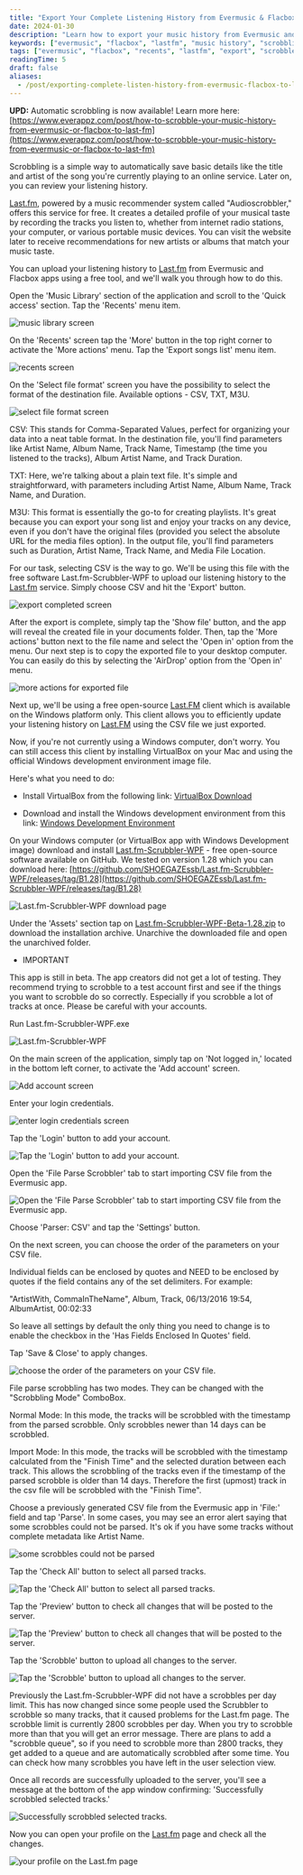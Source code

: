 ```yaml
---
title: "Export Your Complete Listening History from Evermusic & Flacbox to Last.fm"
date: 2024-01-30
description: "Learn how to export your music history from Evermusic and Flacbox and upload it to Last.fm using CSV files and the Last.fm Scrubbler tool for Windows."
keywords: ["evermusic", "flacbox", "lastfm", "music history", "scrobbling", "export tracks", "csv", "scrubbler"]
tags: ["evermusic", "flacbox", "recents", "lastfm", "export", "scrobbler"]
readingTime: 5
draft: false
aliases:
  - /post/exporting-complete-listen-history-from-evermusic-flacbox-to-last-fm/
---
```


**UPD:** Automatic scrobbling is now available! Learn more here: [https://www.everappz.com/post/how-to-scrobble-your-music-history-from-evermusic-or-flacbox-to-last-fm](https://www.everappz.com/post/how-to-scrobble-your-music-history-from-evermusic-or-flacbox-to-last-fm)

Scrobbling is a simple way to automatically save basic details like the title and artist of the song you're currently playing to an online service. Later on, you can review your listening history.

[Last.fm](https://www.last.fm/home), powered by a music recommender system called "Audioscrobbler," offers this service for free. It creates a detailed profile of your musical taste by recording the tracks you listen to, whether from internet radio stations, your computer, or various portable music devices. You can visit the website later to receive recommendations for new artists or albums that match your music taste.

You can upload your listening history to [Last.fm](http://Last.fm) from Evermusic and Flacbox apps using a free tool, and we'll walk you through how to do this.

Open the 'Music Library' section of the application and scroll to the 'Quick access' section. Tap the 'Recents' menu item.

![music library screen](21260c_515ff6fa1fa447d29da56f0998302e4e~mv2.png)

On the 'Recents' screen tap the 'More' button in the top right corner to activate the 'More actions' menu. Tap the 'Export songs list' menu item.

![recents screen](21260c_762ce17498ed43d2a4402ef0d1fd250b~mv2.png)

On the 'Select file format' screen you have the possibility to select the format of the destination file. Available options - CSV, TXT, M3U.

![select file format screen](21260c_589bfdb833c24877a1c8e3f13d6830fa~mv2.png)

CSV: This stands for Comma-Separated Values, perfect for organizing your data into a neat table format. In the destination file, you'll find parameters like Artist Name, Album Name, Track Name, Timestamp (the time you listened to the tracks), Album Artist Name, and Track Duration.

TXT: Here, we're talking about a plain text file. It's simple and straightforward, with parameters including Artist Name, Album Name, Track Name, and Duration.

M3U: This format is essentially the go-to for creating playlists. It's great because you can export your song list and enjoy your tracks on any device, even if you don't have the original files (provided you select the absolute URL for the media files option). In the output file, you'll find parameters such as Duration, Artist Name, Track Name, and Media File Location.

For our task, selecting CSV is the way to go. We'll be using this file with the free software Last.fm-Scrubbler-WPF to upload our listening history to the [Last.fm](http://Last.fm) service. Simply choose CSV and hit the 'Export' button.

![export completed screen](21260c_fb3fcd41b94b468c955283c9e64a5ccd~mv2.png)

After the export is complete, simply tap the 'Show file' button, and the app will reveal the created file in your documents folder. Then, tap the 'More actions' button next to the file name and select the 'Open in' option from the menu. Our next step is to copy the exported file to your desktop computer. You can easily do this by selecting the 'AirDrop' option from the 'Open in' menu.

![more actions for exported file](21260c_f536f740deec4cefbcd90fa5c2c3a492~mv2.png)

Next up, we'll be using a free open-source [Last.FM](http://Last.FM) client which is available on the Windows platform only. This client allows you to efficiently update your listening history on [Last.FM](http://Last.FM) using the CSV file we just exported.

Now, if you're not currently using a Windows computer, don't worry. You can still access this client by installing VirtualBox on your Mac and using the official Windows development environment image file.

Here's what you need to do:

- Install VirtualBox from the following link: [VirtualBox Download](https://www.virtualbox.org/wiki/Downloads)

- Download and install the Windows development environment from this link: [Windows Development Environment](https://developer.microsoft.com/en-us/windows/downloads/virtual-machines/)

On your Windows computer (or VirtualBox app with Windows Development image) download and install [Last.fm-Scrubbler-WPF](https://github.com/SHOEGAZEssb/Last.fm-Scrubbler-WPF) - free open-source software available on GitHub. We tested on version 1.28 which you can download here: [https://github.com/SHOEGAZEssb/Last.fm-Scrubbler-WPF/releases/tag/B1.28](https://github.com/SHOEGAZEssb/Last.fm-Scrubbler-WPF/releases/tag/B1.28)

![Last.fm-Scrubbler-WPF download page](21260c_5d6c84d8bdee485f897aa22586a57f55~mv2.png)

Under the 'Assets' section tap on [Last.fm-Scrubbler-WPF-Beta-1.28.zip](http://Last.fm-Scrubbler-WPF-Beta-1.28.zip) to download the installation archive. Unarchive the downloaded file and open the unarchived folder.

- IMPORTANT

This app is still in beta. The app creators did not get a lot of testing. They recommend trying to scrobble to a test account first and see if the things you want to scrobble do so correctly. Especially if you scrobble a lot of tracks at once. Please be careful with your accounts.

Run Last.fm-Scrubbler-WPF.exe

![Last.fm-Scrubbler-WPF](21260c_a6d8eb1310c34e19a51479af6687e010~mv2.png)

On the main screen of the application, simply tap on 'Not logged in,' located in the bottom left corner, to activate the 'Add account' screen.

![Add account screen](21260c_131ab8d5992246e2b34e52e9524123e2~mv2.png)

Enter your login credentials.

![enter login credentials screen](21260c_6886c14a62e5476f8119c7402d45ec0c~mv2.png)

Tap the 'Login' button to add your account.

![Tap the 'Login' button to add your account.](21260c_df441de5f5724852bf19fdbfa8642db4~mv2.png)

Open the 'File Parse Scrobbler' tab to start importing CSV file from the Evermusic app.

![Open the 'File Parse Scrobbler' tab to start importing CSV file from the Evermusic app.](21260c_ed50cac3149741c59ebccf65dc03843a~mv2.png)

Choose 'Parser: CSV' and tap the 'Settings' button.

On the next screen, you can choose the order of the parameters on your CSV file.

Individual fields can be enclosed by quotes and NEED to be enclosed by quotes if the field contains any of the set delimiters. For example:

"ArtistWith, CommaInTheName", Album, Track, 06/13/2016 19:54, AlbumArtist, 00:02:33

So leave all settings by default the only thing you need to change is to enable the checkbox in the 'Has Fields Enclosed In Quotes' field.

Tap 'Save & Close' to apply changes.

![choose the order of the parameters on your CSV file.](21260c_fd30ebaa4ef547b08e5314c6d44c9fc7~mv2.png)

File parse scrobbling has two modes. They can be changed with the "Scrobbling Mode" ComboBox.

Normal Mode: In this mode, the tracks will be scrobbled with the timestamp from the parsed scrobble. Only scrobbles newer than 14 days can be scrobbled.

Import Mode: In this mode, the tracks will be scrobbled with the timestamp calculated from the "Finish Time" and the selected duration between each track. This allows the scrobbling of the tracks even if the timestamp of the parsed scrobble is older than 14 days. Therefore the first (upmost) track in the csv file will be scrobbled with the "Finish Time".

Choose a previously generated CSV file from the Evermusic app in 'File:' field and tap 'Parse'. In some cases, you may see an error alert saying that some scrobbles could not be parsed. It's ok if you have some tracks without complete metadata like Artist Name.

![some scrobbles could not be parsed](21260c_7b7b485f106c4fbe8287c82b65b0cf32~mv2.png)

Tap the 'Check All' button to select all parsed tracks.

![Tap the 'Check All' button to select all parsed tracks.](21260c_8364b0734ea44375a1906de2a6a5391f~mv2.png)

Tap the 'Preview' button to check all changes that will be posted to the server.

![Tap the 'Preview' button to check all changes that will be posted to the server.](21260c_c02268681c6e4b51aa7e48e178d34be0~mv2.png)

Tap the 'Scrobble' button to upload all changes to the server.

![Tap the 'Scrobble' button to upload all changes to the server.](21260c_5e1aeac472344d1899c8103b04922a7e~mv2.png)

Previously the Last.fm-Scrubbler-WPF did not have a scrobbles per day limit. This has now changed since some people used the Scrubbler to scrobble so many tracks, that it caused problems for the Last.fm page. The scrobble limit is currently 2800 scrobbles per day. When you try to scrobble more than that you will get an error message. There are plans to add a "scrobble queue", so if you need to scrobble more than 2800 tracks, they get added to a queue and are automatically scrobbled after some time. You can check how many scrobbles you have left in the user selection view.

Once all records are successfully uploaded to the server, you'll see a message at the bottom of the app window confirming: 'Successfully scrobbled selected tracks.'

![Successfully scrobbled selected tracks.](21260c_c7c943f9994741eabbbab49de8ed6380~mv2.png)

Now you can open your profile on the [Last.fm](http://Last.fm) page and check all the changes.

![your profile on the Last.fm page](21260c_1c065f759f624deea69a814e1b72c8bf~mv2.png)

